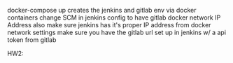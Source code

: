 docker-compose up creates the jenkins and gitlab env via docker containers
change SCM in jenkins config to have gitlab docker network IP Address
also make sure jenkins has it's proper IP address from docker network settings
make sure you have the gitlab url set up in jenkins w/ a api token from gitlab

HW2:
